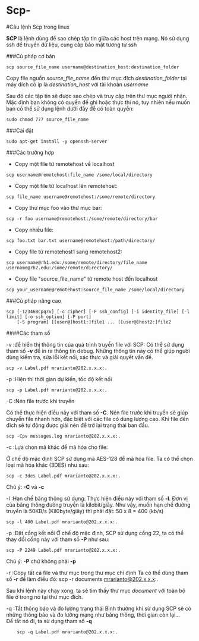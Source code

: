 Scp-
====
#Câu lệnh Scp trong linux

**SCP** là lệnh dùng để sao chép tập tin giữa các host trên mạng. Nó sử dụng ssh để truyền dữ liệu, cung cấp bảo mật tương tự ssh

###Cú pháp cơ bản

```
scp source_file_name username@destination_host:destination_folder
```
Copy file nguồn *source_file_name* đến thư mục đích *destination_folder* tại máy đích có ip là *destination_host* với tài khoản *username*


Sau đó các tập tin sẽ được sao chép và truy cập trên thư mục người nhận. Mặc định bạn không có quyền để ghi hoặc thực thi nó, tuy nhiên nếu muốn bạn có thể sử dụng lệnh dưới đây để có toàn quyền:

```
sudo chmod 777 source_file_name
```

###Cài đặt

```
sudo apt-get install -y openssh-server

```

###Các trường hợp

* Copy một file từ remotehost về localhost

```	
scp username@remotehost:file_name /some/local/directory
```
* Copy một file từ localhost lên remotehost:

```  
scp file_name username@remotehost:/some/remote/directory
```  
* Copy thư mục foo vào thư mục bar:

```  
scp -r foo username@remotehost:/some/remote/directory/bar
```  
* Copy nhiều file:

```
scp foo.txt bar.txt username@remotehost:/path/directory/
```

* Copy file từ remotehost1 sang remotehost2:

```
scp username@rh1.edu:/some/remote/directory/file_name username@rh2.edu:/some/remote/directory/
```

* Copy file "source_file_name" từ remote host đến localhost

```
scp your_username@remotehost:source_file_name /some/local/directory
```

###Cú pháp nâng cao

```
scp [-12346BCpqrv] [-c cipher] [-F ssh_config] [-i identity_file] [-l limit] [-o ssh_option] [-P port]
    [-S program] [[user@]host1:]file1 ... [[user@]host2:]file2
```

####Các tham số

-v  :để hiển thị thông tin của quá trình truyền file với SCP:
Có thể sử dụng tham số **-v** để in ra thông tin debug. Những thông tin này có thể giúp người dùng kiểm tra, sửa lỗi kết nối, xác thực và giải quyết vấn đề.

```
scp -v Label.pdf mrarianto@202.x.x.x:.
```

-p  :Hiện thị thời gian dự kiến, tốc độ kết nối

```
scp -p Label.pdf mrarianto@202.x.x.x:.
```
-C  :Nén file trước khi truyền

Có thể thực hiện điều này với tham số **-C**. Nén file trước khi truyền sẽ giúp chuyển file nhanh hơn, đặc biệt với các file có dung lượng cao. Khi file đến đích sẽ tự động được giải nén để trở lại trạng thái ban đầu.

```	
scp -Cpv messages.log mrarianto@202.x.x.x:.
```

-c  :Lựa chọn mã khác để mã hóa cho file:

Ở chế độ mặc định SCP sử dụng mã AES-128 để mã hóa file. Ta có thể chọn loại mã hóa khác (3DES) như sau:

```
scp -c 3des Label.pdf mrarianto@202.x.x.x:.
```

Chú ý: **-C** và **-c**

-l  :Hạn chế băng thông sử dụng:
Thực hiện điều này với tham số **-l**. Đơn vị của băng thông đường truyền là kilobit/giây. Như vậy, muốn hạn chế đường truyền là 50KB/s (Kil0byte/giây) thì phải đặt: 50 x 8 = 400 (kb/s)

```
scp -l 400 Label.pdf mrarianto@202.x.x.x:.
```

-p  :Đặt cổng kết nối
Ở chế độ mặc định, SCP sử dụng cổng 22, ta có thể thay đổi cổng này với tham số **-P** như sau:

```	
scp -P 2249 Label.pdf mrarianto@202.x.x.x:.
```

Chú ý: **-P** chứ không phải **-p**

-r  :Copy tất cả file và thư mục trong thư mục chỉ định
Ta có thể dùng tham số **-r** để làm điều đó:
	scp -r documents mrarianto@202.x.x.x:.
	
Sau khi lệnh này chạy xong, ta sẽ tìm thấy thư mục *document* với toàn bộ file ở trong nó tại thư mục đích.

-q  :Tắt thông báo và đo lường trạng thái
Bình thường khi sử dụng SCP sẽ có những thông báo và đo lường mạng như băng thông, thời gian còn lại...<br>
Để tắt nó đi, ta sử dụng tham số **-q**

```
	scp -q Label.pdf mrarianto@202.x.x.x:.
```













	
	
	
	
	
	
	
	
	
	
	



